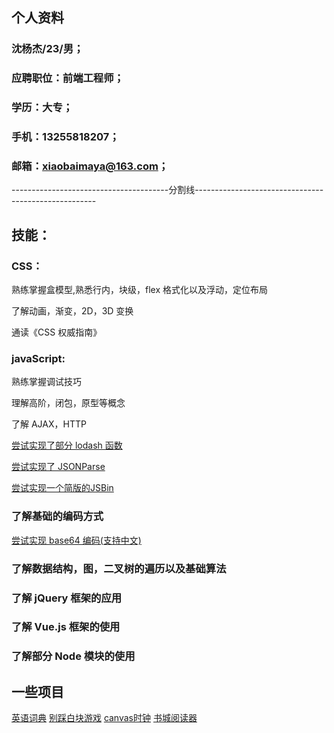 ## 个人资料

### 沈杨杰/23/男；

### 应聘职位：前端工程师；

### 学历：大专；

### 手机：13255818207；

### 邮箱：xiaobaimaya@163.com；



---------------------------------------分割线-----------------------------------------------------

## 技能：

### CSS：

熟练掌握盒模型,熟悉行内，块级，flex 格式化以及浮动，定位布局

了解动画，渐变，2D，3D 变换

通读《CSS 权威指南》
   
### javaScript:
    
熟练掌握调试技巧

理解高阶，闭包，原型等概念

了解 AJAX，HTTP
    
[尝试实现了部分 lodash 函数](http://shenxiaobai.coding.me/shenxiaobai/lodash.js)

[尝试实现了 JSONParse](http://shenxiaobai.coding.me/shenxiaobai/JsonParse.js)

[尝试实现一个简版的JSBin](http://shenxiaobai.coding.me/shenxiaobai/JSBin/JSBin.html)

### 了解基础的编码方式

[尝试实现 base64 编码(支持中文)](http://shenxiaobai.coding.me/shenxiaobai/base64.js)

### 了解数据结构，图，二叉树的遍历以及基础算法

### 了解 jQuery 框架的应用

### 了解 Vue.js 框架的使用

### 了解部分 Node 模块的使用

## 一些项目

[英语词典](http://shenxiaobai.coding.me/shenxiaobai/dictionary.html)
[别踩白块游戏](http://shenxiaobai.coding.me/shenxiaobai/%E5%88%AB%E8%B8%A9%E7%99%BD%E5%9D%97.html)
[canvas时钟](http://shenxiaobai.coding.me/shenxiaobai/canvas/canvasTime.html)
[书城阅读器](http://shenxiaobai.coding.me/shenxiaobai/book-read/index.html)
